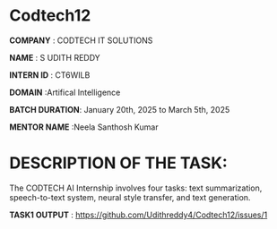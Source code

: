 # Codtech12

**COMPANY**       : CODTECH IT SOLUTIONS

**NAME**          : S UDITH REDDY

**INTERN ID**     : CT6WILB

**DOMAIN**        :Artifical Intelligence

**BATCH DURATION**: January 20th, 2025 to March 5th, 2025

**MENTOR NAME**   :Neela Santhosh Kumar

# DESCRIPTION OF THE TASK:
The CODTECH AI Internship involves four tasks: text summarization, speech-to-text system, neural style transfer, and text generation.

**TASK1 OUTPUT**   :
https://github.com/Udithreddy4/Codtech12/issues/1
